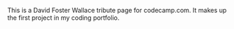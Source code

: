 This is a David Foster Wallace tribute page for codecamp.com.
It makes up the first project in my coding portfolio.